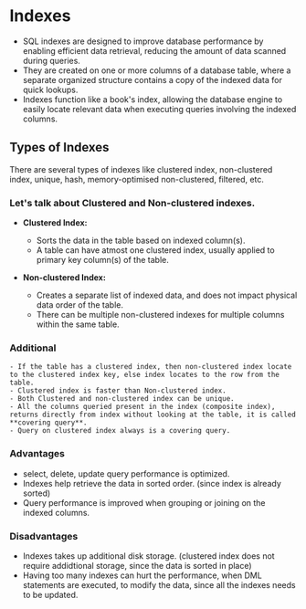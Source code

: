 # Indexes

- SQL indexes are designed to improve database performance by enabling efficient data retrieval, reducing the amount of data scanned during queries.
- They are created on one or more columns of a database table, where a separate organized structure contains a copy of the indexed data for quick lookups.
- Indexes function like a book's index, allowing the database engine to easily locate relevant data when executing queries involving the indexed columns.


## Types of Indexes

There are several types of indexes like clustered index, non-clustered index, unique, hash, memory-optimised non-clustered, filtered, etc.


### Let's talk about Clustered and Non-clustered indexes.

- **Clustered Index:**

    - Sorts the data in the table based on indexed column(s).
    - A table can have atmost one clustered index, usually applied to primary key column(s) of the table.


- **Non-clustered Index:**

    - Creates a separate list of indexed data, and does not impact physical data order of the table.
    - There can be multiple non-clustered indexes for multiple columns within the same table.

### Additional
    - If the table has a clustered index, then non-clustered index locate to the clustered index key, else index locates to the row from the table. 
    - Clustered index is faster than Non-clustered index.
    - Both Clustered and non-clustered index can be unique.
    - All the columns queried present in the index (composite index), returns directly from index without looking at the table, it is called **covering query**.
    - Query on clustered index always is a covering query.


### Advantages
- select, delete, update query performance is optimized.
- Indexes help retrieve the data in sorted order. (since index is already sorted)
- Query performance is improved when grouping or joining on the indexed columns. 

### Disadvantages
- Indexes takes up additional disk storage. (clustered index does not require addidtional storage, since the data is sorted in place)
- Having too many indexes can hurt the performance, when DML statements are executed, to modify the data, since all the indexes needs to be updated.
